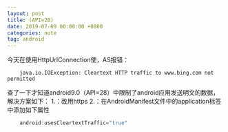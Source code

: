 ```yaml
---
layout: post
title: (API=28)
date: 2019-07-09 00:00:00 +0800
categories: note
tag: android
---
```

今天在使用HttpUrlConnection使，AS报错：
```shell
    java.io.IOException: Cleartext HTTP traffic to www.bing.com not permitted
```
查了一下才知道android9.0（API=28）中限制了android应用发送明文的数据，解决方案如下：
1.：改用https
2.：在AndroidManifest文件中的application标签中添加如下属性
```java
    android:usesCleartextTraffic="true"
```